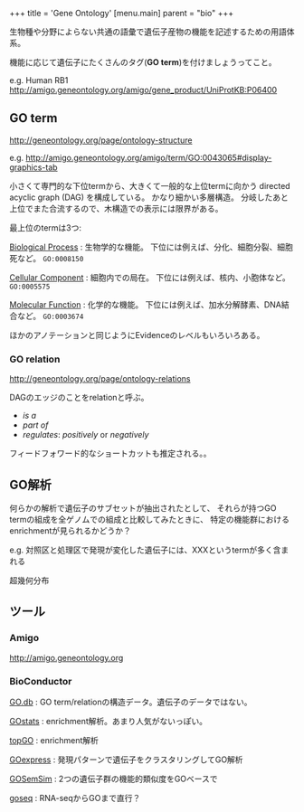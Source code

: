 +++
title = 'Gene Ontology'
[menu.main]
  parent = "bio"
+++

生物種や分野によらない共通の語彙で遺伝子産物の機能を記述するための用語体系。

機能に応じて遺伝子にたくさんのタグ(**GO term**)を付けましょうってこと。

e.g. Human RB1
<http://amigo.geneontology.org/amigo/gene_product/UniProtKB:P06400>

## GO term

<http://geneontology.org/page/ontology-structure>

e.g. <http://amigo.geneontology.org/amigo/term/GO:0043065#display-graphics-tab>

小さくて専門的な下位termから、大きくて一般的な上位termに向かう
directed acyclic graph (DAG) を構成している。
かなり細かい多層構造。
分岐したあと上位でまた合流するので、木構造での表示には限界がある。

最上位のtermは3つ:

[Biological Process](http://geneontology.org/page/biological-process-ontology-guidelines)
:   生物学的な機能。
    下位には例えば、分化、細胞分裂、細胞死など。
    `GO:0008150`

[Cellular Component](http://geneontology.org/page/cellular-component-ontology-guidelines)
:   細胞内での局在。
    下位には例えば、核内、小胞体など。
    `GO:0005575`

[Molecular Function](http://geneontology.org/page/molecular-function-ontology-guidelines)
:   化学的な機能。
    下位には例えば、加水分解酵素、DNA結合など。
    `GO:0003674`

ほかのアノテーションと同じようにEvidenceのレベルもいろいろある。

### GO relation

<http://geneontology.org/page/ontology-relations>

DAGのエッジのことをrelationと呼ぶ。

-   *is a*
-   *part of*
-   *regulates*: *positively* or *negatively*

フィードフォワード的なショートカットも推定される。。

## GO解析

何らかの解析で遺伝子のサブセットが抽出されたとして、
それらが持つGO termの組成を全ゲノムでの組成と比較してみたときに、
特定の機能群におけるenrichmentが見られるかどうか？

e.g. 対照区と処理区で発現が変化した遺伝子には、XXXというtermが多く含まれる

超幾何分布

## ツール

### Amigo

<http://amigo.geneontology.org>

### BioConductor

[GO.db](http://www.bioconductor.org/packages/release/data/annotation/html/GO.db.html)
:   GO term/relationの構造データ。遺伝子のデータではない。

[GOstats](http://www.bioconductor.org/packages/release/bioc/html/GOstats.html)
:   enrichment解析。あまり人気がないっぽい。

[topGO](http://www.bioconductor.org/packages/release/bioc/html/topGO.html)
:   enrichment解析

[GOexpress](http://www.bioconductor.org/packages/release/bioc/html/GOexpress.html)
:   発現パターンで遺伝子をクラスタリングしてGO解析

[GOSemSim](http://www.bioconductor.org/packages/release/bioc/html/GOSemSim.html)
:   2つの遺伝子群の機能的類似度をGOベースで

[goseq](http://www.bioconductor.org/packages/release/bioc/html/goseq.html)
:   RNA-seqからGOまで直行？
